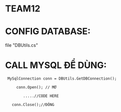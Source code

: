 # TEAM12
# CONFIG DATABASE:
file "DBUtils.cs"
# CALL MYSQL ĐỂ DÙNG:
``` MySqlConnection conn = DBUtils.GetDBConnection();```

         conn.Open(); // MỞ

            .....//CODE HERE

       conn.Close();//ĐÓNG

